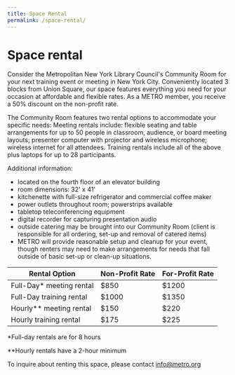 ```yaml
---
title: Space Rental
permalink: /space-rental/
---
```


# Space rental

Consider the Metropolitan New York Library Council's Community Room for your next training event or meeting in New York City. Conveniently located 3 blocks from Union Square, our space features everything you need for your occasion at affordable and flexible rates. As a METRO member, you receive a 50% discount on the non-profit rate.

The Community Room features two rental options to accommodate your specific needs:
Meeting rentals include: flexible seating and table arrangements for up to 50 people in classroom, audience, or board meeting layouts; presenter computer with projector and wireless microphone; wireless internet for all attendees. Training rentals include all of the above plus laptops for up to 28 participants.

Additional information:

* located on the fourth floor of an elevator building
* room dimensions: 32' x 41'
* kitchenette with full-size refrigerator and commercial coffee maker
* power outlets throughout room; powerstrips available
* tabletop teleconferencing equipment
* digital recorder for capturing presentation audio
* outside catering may be brought into our Community Room (client is responsible for all ordering, set-up and removal of catered items)
* METRO will provide reasonable setup and cleanup for your event, though renters may need to make arrangements for needs that fall outside of basic set-up or clean-up situations.

| Rental Option              | Non-Profit Rate | For-Profit Rate |
| -------------------------- | --------------- | --------------- |
| Full-Day* meeting rental   | $850            | $1200           |
| Full-Day training rental   | $1000           | $1350           |
| Hourly** meeting rental    | $150            | $220            |
| Hourly training rental     | $175            | $225            |

\*Full-day rentals are for 8 hours

\**Hourly rentals have a 2-hour minimum

To inquire about renting this space, please contact [info@metro.org](mailto:info@metro.org)
